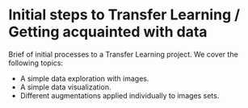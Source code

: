 # Initial steps to Transfer Learning / Getting acquainted with data

Brief of initial processes to a Transfer Learning project. We cover the following topics: 

- A simple data exploration with images. 
- A simple data visualization.
- Different augmentations applied individually to images sets.